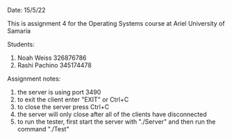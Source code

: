 Date: 15/5/22

This is assignment 4 for the Operating Systems course at Ariel University of Samaria

Students:
1. Noah Weiss 326876786
2. Rashi Pachino 345174478

Assignment notes:
1. the server is using port 3490
2. to exit the client enter "EXIT" or Ctrl+C
3. to close the server press Ctrl+C
4. the server will only close after all of the clients have disconnected
5. to run the tester, first start the server with "./Server" and then run the command "./Test"